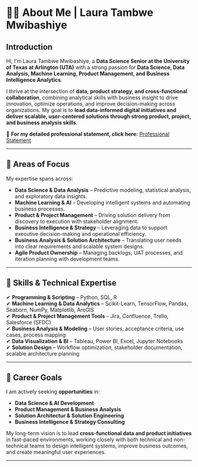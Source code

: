 # 👩‍💻 About Me | Laura Tambwe Mwibashiye  

## **Introduction**  
Hi, I’m Laura Tambwe Mwibashiye, a **Data Science Senior at the University of Texas at Arlington (UTA)** with a strong passion for **Data Science, Data Analysis, Machine Learning, Product Management, and Business Intelligence Analytics**.  

I thrive at the intersection of **data, product strategy, and cross-functional collaboration**, combining analytical skills with business insight to drive innovation, optimize operations, and improve decision-making across organizations. My goal is to **lead data-informed digital initiatives and deliver scalable, user-centered solutions through strong product, project, and business analysis skills**.  

📂 **For my detailed professional statement, click here:** [Professional Statement](Professional_Statement.md)  

---

## **🎯 Areas of Focus**  
My expertise spans across:  

- **Data Science & Data Analysis** – Predictive modeling, statistical analysis, and exploratory data insights.  
- **Machine Learning & AI** – Developing intelligent systems and automating business processes.  
- **Product & Project Management** – Driving solution delivery from discovery to execution with stakeholder alignment.  
- **Business Intelligence & Strategy** – Leveraging data to support executive decision-making and operational efficiency.  
- **Business Analysis & Solution Architecture** – Translating user needs into clear requirements and scalable system designs.  
- **Agile Product Ownership** – Managing backlogs, UAT processes, and iteration planning with development teams.

---

## **🔧 Skills & Technical Expertise**  
✔ **Programming & Scripting** – Python, SQL, R  
✔ **Machine Learning & Data Analytics** – Scikit-Learn, TensorFlow, Pandas, Seaborn, NumPy, Matplotlib, ArcGIS  
✔ **Product & Project Management Tools** – Jira, Confluence, Trello, Salesforce (SFDC)  
✔ **Business Analysis & Modeling** – User stories, acceptance criteria, use cases, process mapping  
✔ **Data Visualization & BI** – Tableau, Power BI, Excel, Jupyter Notebooks  
✔ **Solution Design** – Workflow optimization, stakeholder documentation, scalable architecture planning  

---

## **🚀 Career Goals**  
I am actively seeking **opportunities** in:  

- **Data Science & AI Development**  
- **Product Management & Business Analysis**  
- **Solution Architectur & Solution Engineering**  
- **Business Intelligence & Strategy Consulting**  

My long-term vision is to lead **cross-functional data and product initiatives** in fast-paced environments, working closely with both technical and non-technical teams to design intelligent systems, improve business outcomes, and create meaningful user experiences.

---
